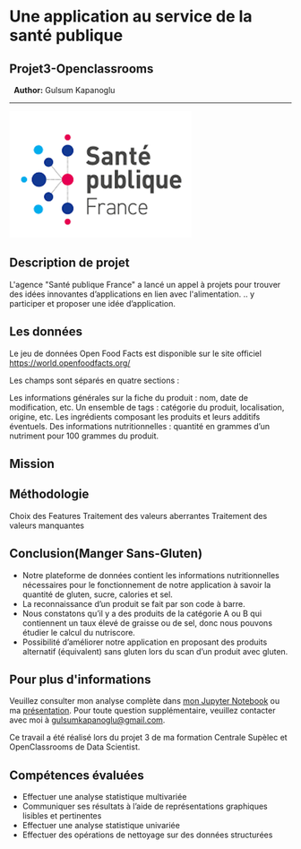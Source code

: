 # Une application au service de la santé publique
## Projet3-Openclassrooms
&nbsp;
**Author:** Gulsum Kapanoglu
***
<img src="sante.png">

## Description de projet

L'agence "Santé publique France" a lancé un appel à projets pour trouver des idées innovantes d’applications en lien avec l'alimentation. .. y participer et proposer une idée d’application.

## Les données

Le jeu de données Open Food Facts est disponible sur le site officiel https://world.openfoodfacts.org/ 

Les champs sont séparés en quatre sections :

Les informations générales sur la fiche du produit : nom, date de modification, etc.
Un ensemble de tags : catégorie du produit, localisation, origine, etc.
Les ingrédients composant les produits et leurs additifs éventuels.
Des informations nutritionnelles : quantité en grammes d’un nutriment pour 100 grammes du produit.

## Mission


## Méthodologie
Choix des Features
Traitement des valeurs aberrantes
Traitement des valeurs manquantes


## Conclusion(Manger Sans-Gluten)
- Notre plateforme de données contient les informations nutritionnelles nécessaires pour le fonctionnement de notre application à savoir la quantité de gluten, sucre, calories et sel.
- La reconnaissance d’un produit se fait par son code à barre. 
- Nous constatons qu’il y a des produits de la catégorie A ou B qui contiennent un taux élevé de graisse ou de sel, donc nous pouvons étudier le calcul du nutriscore. 
- Possibilité d’améliorer notre application en proposant des produits alternatif (équivalent) sans gluten lors du scan d’un produit avec gluten. 

## Pour plus d'informations
Veuillez consulter mon analyse complète dans [mon Jupyter Notebook](./Notebook_exploration.ipynb) ou ma [présentation](./Presentation.pdf). Pour toute question supplémentaire, veuillez contacter avec moi à gulsumkapanoglu@gmail.com.

Ce travail a été réalisé lors du projet 3 de ma formation Centrale Supèlec et OpenClassrooms de Data Scientist.

## Compétences évaluées
- Effectuer une analyse statistique multivariée
- Communiquer ses résultats à l’aide de représentations graphiques lisibles et pertinentes
- Effectuer une analyse statistique univariée
- Effectuer des opérations de nettoyage sur des données structurées
